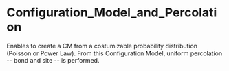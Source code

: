 # Configuration_Model_and_Percolation
Enables to create a CM from a costumizable probability distribution (Poisson or Power Law). From this Configuration Model, uniform percolation -- bond and site -- is performed. 
